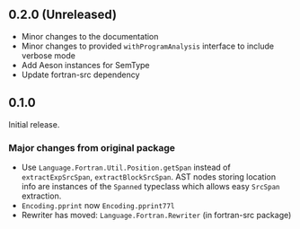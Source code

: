 ## 0.2.0 (Unreleased)
  * Minor changes to the documentation
  * Minor changes to provided `withProgramAnalysis` interface to include verbose mode
  * Add Aeson instances for SemType
  * Update fortran-src dependency

## 0.1.0
Initial release.

### Major changes from original package
  * Use `Language.Fortran.Util.Position.getSpan` instead of `extractExpSrcSpan`,
    `extractBlockSrcSpan`. AST nodes storing location info are instances of the
    `Spanned` typeclass which allows easy `SrcSpan` extraction.
  * `Encoding.pprint` now `Encoding.pprint77l`
  * Rewriter has moved: `Language.Fortran.Rewriter` (in fortran-src package)
